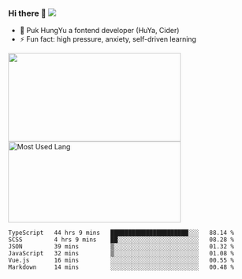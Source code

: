 ### Hi there 👋   ![](https://komarev.com/ghpvc/?username=trojan0523&color=ff69b4&label=PV+Since+2020-1-1)

 - 🔭 Puk HungYu a fontend developer (HuYa, Cider)
 - ⚡ Fun fact: high pressure, anxiety, self-driven learning 

 <img align="left" width="350px" height="180px" src="https://github-readme-stats.vercel.app/api?username=trojan0523&show_icons=true&icon_color=199861&count_private=true" />
 
 <img width="350px" height="165px" alt="Most Used Lang" src="https://github-readme-stats.vercel.app/api/top-langs/?username=trojan0523&layout=compact"/>
 

 <!--START_SECTION:waka-->

```text
TypeScript   44 hrs 9 mins   ██████████████████████░░░   88.14 %
SCSS         4 hrs 9 mins    ██░░░░░░░░░░░░░░░░░░░░░░░   08.28 %
JSON         39 mins         ▒░░░░░░░░░░░░░░░░░░░░░░░░   01.32 %
JavaScript   32 mins         ▒░░░░░░░░░░░░░░░░░░░░░░░░   01.08 %
Vue.js       16 mins         ░░░░░░░░░░░░░░░░░░░░░░░░░   00.55 %
Markdown     14 mins         ░░░░░░░░░░░░░░░░░░░░░░░░░   00.48 %
```

<!--END_SECTION:waka-->

 
<!--
**Trojan0523/Trojan0523** is a ✨ _special_ ✨ repository because its `README.md` (this file) appears on your GitHub profile.

Here are some ideas to get you started:

- 👯 looking to collaborate on where? i don`t know
- 🤔 I’m looking for help with ...
- 💬 Ask me about ...
- 📫 How to reach me: ...
- 😄 Pronouns: ...
- ⚡ Fun fact: ...
![](https://komarev.com/ghpvc/?username=trojan0523)
-->
